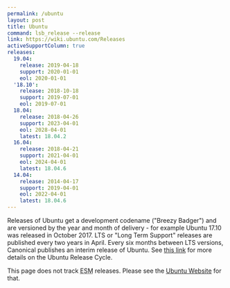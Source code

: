 ```yaml
---
permalink: /ubuntu
layout: post
title: Ubuntu
command: lsb_release --release
link: https://wiki.ubuntu.com/Releases
activeSupportColumn: true
releases:
  19.04:
    release: 2019-04-18
    support: 2020-01-01
    eol: 2020-01-01
  '18.10':
    release: 2018-10-18
    support: 2019-07-01
    eol: 2019-07-01
  18.04:
    release: 2018-04-26
    support: 2023-04-01
    eol: 2028-04-01
    latest: 18.04.2
  16.04:
    release: 2018-04-21
    support: 2021-04-01
    eol: 2024-04-01
    latest: 18.04.6
  14.04:
    release: 2014-04-17
    support: 2019-04-01
    eol: 2022-04-01
    latest: 18.04.6
---
```


Releases of Ubuntu get a development codename ("Breezy Badger") and are versioned by the year and month of delivery - for example Ubuntu 17.10 was released in October 2017. LTS or "Long Term Support" releases are published every two years in April. Every six months between LTS versions, Canonical publishes an interim release of Ubuntu. See [this link](https://www.ubuntu.com/about/release-cycle) for more details on the Ubuntu Release Cycle.

This page does not track <abbr title="Extended Security Maintenance">ESM</abbr> releases. Please see the [Ubuntu Website]({{page.link}}) for that.
